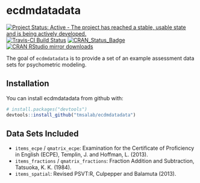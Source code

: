
<!-- README.md is generated from README.Rmd. Please edit that file -->

# ecdmdatadata

[![Project Status: Active - The project has reached a stable, usable
state and is being actively
developed.](http://www.repostatus.org/badges/latest/active.svg)](http://www.repostatus.org/#active)
[![Travis-CI Build
Status](https://travis-ci.org/tmsalab/ecdmdata.svg?branch=master)](https://travis-ci.org/tmsalab/ecdmdata)
[![CRAN\_Status\_Badge](http://www.r-pkg.org/badges/version/ecdmdata)](https://cran.r-project.org/package=ecdmdata)
[![CRAN RStudio mirror
downloads](http://cranlogs.r-pkg.org/badges/ecdmdata)](http://www.r-pkg.org/pkg/ecdmdata)

The goal of `ecdmdatadata` is to provide a set of an example assessment
data sets for psychometric modeling.

## Installation

You can install ecdmdatadata from github with:

``` r
# install.packages("devtools")
devtools::install_github("tmsalab/ecdmdatadata")
```

## Data Sets Included

  - `items_ecpe` / `qmatrix_ecpe`: Examination for the Certificate of
    Proficiency in English (ECPE), Templin, J. and Hoffman, L. (2013).
  - `items_fractions` / `qmatrix_fractions`: Fraction Addition and
    Subtraction, Tatsuoka, K. K. (1984).
  - `items_spatial`: Revised PSVT:R, Culpepper and Balamuta (2013).
